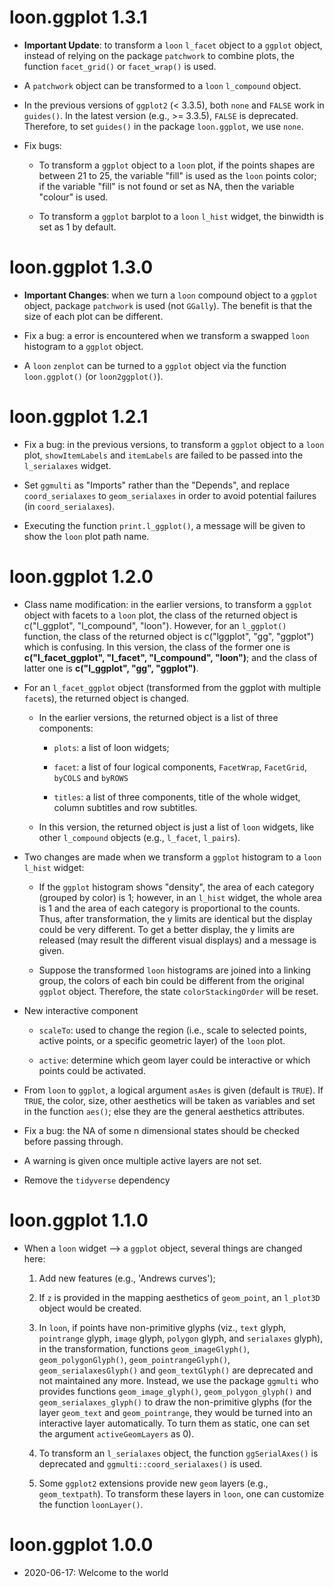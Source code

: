 # loon.ggplot 1.3.1

* **Important Update**: to transform a `loon` `l_facet` object to a `ggplot` object, instead of relying on the package `patchwork` to combine plots, the function `facet_grid()` or `facet_wrap()` is used.

* A `patchwork` object can be transformed to a `loon` `l_compound` object.

* In the previous versions of `ggplot2` (< 3.3.5), both `none` and `FALSE` work in `guides()`. In the latest version (e.g., >= 3.3.5), `FALSE` is deprecated. Therefore, to set `guides()` in the package `loon.ggplot`, we use `none`.

* Fix bugs: 

  + To transform a `ggplot` object to a `loon` plot, if the points shapes are between 21 to 25, the variable "fill" is used as the `loon` points color; if the variable "fill" is not found or set as NA, then the variable "colour" is used.
  
  + To transform a `ggplot` barplot to a `loon` `l_hist` widget, the binwidth is set as 1 by default.

# loon.ggplot 1.3.0

* **Important Changes**: when we turn a `loon` compound object to a `ggplot` object, package `patchwork` is used (not `GGally`). The benefit is that the size of each plot can be different.

* Fix a bug: a error is encountered when we transform a swapped `loon` histogram to a `ggplot` object.

* A `loon` `zenplot` can be turned to a `ggplot` object via the function `loon.ggplot()` (or `loon2ggplot()`).

# loon.ggplot 1.2.1

* Fix a bug: in the previous versions, to transform a `ggplot` object to a `loon` plot, `showItemLabels` and `itemLabels` are failed to be passed into the `l_serialaxes` widget. 

* Set `ggmulti` as "Imports" rather than the "Depends", and replace `coord_serialaxes` to `geom_serialaxes` in order to avoid potential failures (in `coord_serialaxes`).

* Executing the function `print.l_ggplot()`, a message will be given to show the `loon` plot path name.

# loon.ggplot 1.2.0

* Class name modification: in the earlier versions, to transform a `ggplot` object with facets to a `loon` plot, the class of the returned object is c("l_ggplot", "l_compound", "loon"). However, for an `l_ggplot()` function, the class of the returned object is c("lggplot", "gg", "ggplot") which is confusing. In this version, the class of the former one is **c("l_facet_ggplot", "l_facet", "l_compound", "loon")**; and the class of latter one is **c("l_ggplot", "gg", "ggplot")**.

* For an `l_facet_ggplot` object (transformed from the ggplot with multiple `facet`s), the returned object is changed. 

  - In the earlier versions, the returned object is a list of three components: 
  
    + `plots`: a list of loon widgets;
    
    + `facet`: a list of four logical components, `FacetWrap`, `FacetGrid`, `byCOLS` and `byROWS`
    
    + `titles`: a list of three components, title of the whole widget, column subtitles and row subtitles.
    
  - In this version, the returned object is just a list of `loon` widgets, like other `l_compound` objects (e.g., `l_facet`, `l_pairs`).
  
* Two changes are made when we transform a `ggplot` histogram to a `loon` `l_hist` widget: 

  + If the `ggplot` histogram shows "density", the area of each category (grouped by color) is 1; however, in an `l_hist` widget, the whole area is 1 and the area of each category is proportional to the counts. Thus, after transformation, the y limits are identical but the display could be very different. To get a better display, the y limits are released (may result the different visual displays) and a message is given.
  
  + Suppose the transformed `loon` histograms are joined into a linking group, the colors of each bin could be different from the original `ggplot` object. Therefore, the state `colorStackingOrder` will be reset. 
  
* New interactive component 

  + `scaleTo`: used to change the region (i.e., scale to selected points, active points, or a specific geometric layer) of the `loon` plot.
  
  + `active`: determine which geom layer could be interactive or which points could be activated. 
  
* From `loon` to `ggplot`, a logical argument `asAes` is given (default is `TRUE`). If `TRUE`, the color, size, other aesthetics will be taken as variables and set in the function `aes()`; else they are the general aesthetics attributes.
  
* Fix a bug: the NA of some n dimensional states should be checked before passing through. 

* A warning is given once multiple active layers are not set. 

* Remove the `tidyverse` dependency

# loon.ggplot 1.1.0

* When a `loon` widget --> a `ggplot` object, several things are changed here:

  1. Add new features (e.g., 'Andrews curves');
  
  2. If `z` is provided in the mapping aesthetics of `geom_point`, an `l_plot3D` object would be created.

  3. In `loon`, if points have non-primitive glyphs (viz., `text` glyph, `pointrange` glyph, `image` glyph, `polygon` glyph, and `serialaxes` glyph), in the transformation, functions `geom_imageGlyph()`, `geom_polygonGlyph()`, `geom_pointrangeGlyph()`, `geom_serialaxesGlyph()` and `geom_textGlyph()` are deprecated and not maintained any more. Instead, we use the package `ggmulti` who provides functions `geom_image_glyph()`, `geom_polygon_glyph()` and `geom_serialaxes_glyph()` to draw the non-primitive glyphs (for the layer `geom_text` and `geom_pointrange`, they would be turned into an interactive layer automatically. To turn them as static, one can set the argument `activeGeomLayers` as 0).
  
  4. To transform an `l_serialaxes` object, the function `ggSerialAxes()` is deprecated and `ggmulti::coord_serialaxes()` is used.
  
  5. Some `ggplot2` extensions provide new `geom` layers (e.g., `geom_textpath`). To transform these layers in `loon`, one can customize the function `loonLayer()`.
  
# loon.ggplot 1.0.0

* 2020-06-17: Welcome to the world 
